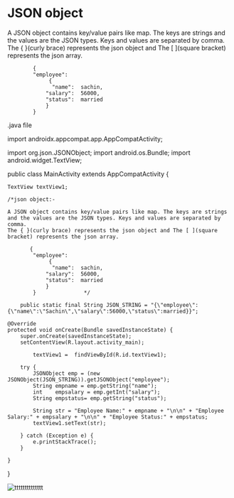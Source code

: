 # JSON object


A JSON object contains key/value pairs like map. The keys are strings and the values are the JSON types. Keys and values are separated by comma.
The { }(curly brace) represents the json object and The [ ](square bracket) represents the json array.









            {
            "employee":
                 {
                  "name":  sachin,
                "salary":  56000,
                "status":  married
                }
            }        
            
            
            
            
            
            
            
            
.java file            
            
            
            
            
            
            
            
            
            
            
            
            
            
           

import androidx.appcompat.app.AppCompatActivity;

import org.json.JSONObject;
import android.os.Bundle;
import android.widget.TextView;

public class MainActivity extends AppCompatActivity {

    TextView textView1;

    /*json object:-

    A JSON object contains key/value pairs like map. The keys are strings and the values are the JSON types. Keys and values are separated by comma.
    The { }(curly brace) represents the json object and The [ ](square bracket) represents the json array.

           {
            "employee":
                 {
                  "name":  sachin,
                "salary":  56000,
                "status":  married
                }
            }               */

        public static final String JSON_STRING = "{\"employee\":{\"name\":\"Sachin\",\"salary\":56000,\"status\":married}}";

    @Override
    protected void onCreate(Bundle savedInstanceState) {
        super.onCreate(savedInstanceState);
        setContentView(R.layout.activity_main);

            textView1 =  findViewById(R.id.textView1);

        try {
            JSONObject emp = (new JSONObject(JSON_STRING)).getJSONObject("employee");
            String empname = emp.getString("name");
            int    empsalary = emp.getInt("salary");
            String empstatus= emp.getString("status");

            String str = "Employee Name:" + empname + "\n\n" + "Employee Salary:" + empsalary + "\n\n" + "Employee Status:" + empstatus;
            textView1.setText(str);

        } catch (Exception e) {
            e.printStackTrace();
        }

    }
}
            
            
            
            
            
            
            
            
            
            
            
            
![tttttttttttttt](https://user-images.githubusercontent.com/101108540/166904252-fc3c41cb-aaa6-4286-abe1-012d88b45732.jpg)

            

